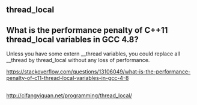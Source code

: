 ## thread_local

## What is the performance penalty of C++11 thread_local variables in GCC 4.8?

Unless you have some extern __thread variables, you could replace all __thread by thread_local without any loss of performance.

https://stackoverflow.com/questions/13106049/what-is-the-performance-penalty-of-c11-thread-local-variables-in-gcc-4-8

## 

http://cifangyiquan.net/programming/thread_local/